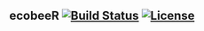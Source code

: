 ## ecobeeR [![Build Status](https://api.travis-ci.org/mikebirdgeneau/ecobeeR.svg)](https://api.travis-ci.org/mikebirdgeneau/ecobeeR)  [![License](http://img.shields.io/badge/license-GPL%20%28%3E=%202%29-brightgreen.svg?style=flat)](http://www.gnu.org/licenses/gpl-2.0.html)
